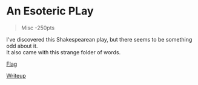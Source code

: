 # An Esoteric PLay
> Misc -250pts

I've discovered this Shakespearean play, but there seems to be something odd about it. <br>
It also came with this strange folder of words. <br>

[Flag](./flag.spl)

[Writeup](./writeup.md)
